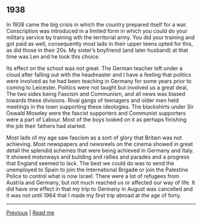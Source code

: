 ## 1938

In 1938 came the big crisis in which the country prepared itself for a war. Conscription was introduced in a limited form in which you could do your military service by training wth the territorial army. You did your training and got paid as well, consequently most lads in their upper teens opted for this, as did those in their 20s. My sister’s boyfriend (and later husband) at that time was Len and he took this choice.

Its effect on the school was not great. The German teacher left under a cloud after falling out with the headmaster and I have a feeling that politics were involved as he had been teaching in Germany for some years prior to coming to Leicester. Politics were not taught but involved us a great deal, The two sides being Fascism and Communism, and all news was biased towards these divisions. Rival gangs of teenagers and older men held meetings in the town supporting these ideologies. The blackshirts under Sir Oswald Moseley were the fascist supporters and Communist supporters were a part of Labour. Most of the boys looked on it as perhaps finishing the job their fathers had started.

Most lads of my age saw fascism as a sort of glory that Britain was not achieving. Most newspapers and newsreels on the cinema showed in great detail the splendid schemes that were being achieved in Germany and Italy. It showed motorways and building and rallies and parades and a progress that England seemed to lack. The best we could do was to send the unemployed to Spain to join the International Brigade or join the Palestine Police to control what is now Israel. There were a lot of refugees from Austria and Germany, but not much reached us or affected our way of life. It did have one effect in that my trip to Germany in August was cancelled and it was not until 1964 that I made my first trip abroad at the age of forty.

---

<a href="../03-schooldays/WAE-20.html">Previous</a> | <a href="../">Read me</a>
